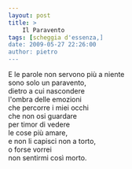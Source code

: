 ```yaml
---
layout: post
title: >
    Il Paravento
tags: [scheggia d'essenza,]
date: 2009-05-27 22:26:00
author: pietro
---
```

E le parole non servono più a niente<br/>sono solo un paravento,<br/>dietro a cui nascondere<br/>l'ombra delle emozioni<br/>che percorre i miei occhi<br/>che non osi guardare<br/>per timor di vedere<br/>le cose più amare,<br/>e non li capisci non a torto,<br/>o forse vorrei<br/>non sentirmi così morto.
